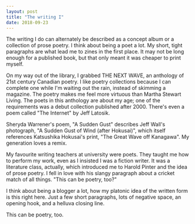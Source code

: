 ```yaml
---
layout: post
title: "The writing I"
date: 2018-09-23
---
```


The writing I do can alternately be described as a concept album or a collection of prose poetry. I think about being a poet a lot. My short, tight paragraphs are what lead me to zines in the first place. It may not be long enough for a published book, but that only meant it was cheaper to print myself.

On my way out of the library, I grabbed THE NEXT WAVE, an anthology of 21st century Canadian poetry. I like poetry collections because I can complete one while I'm waiting out the rain, instead of skimming a magazine. The poetry makes me feel more virtuous than Martha Stewart Living. The poets in this anthology are about my age; one of the requirements was a debut collection published after 2000. There's even a poem called "The Internet" by Jeff Latosik.

Sheryda Warrener's poem, "A Sudden Gust" describes Jeff Wall's photograph, "A Sudden Gust of Wind (after Hokusai)", which itself references Katsushika Hokusai's print, "The Great Wave off Kanagawa". My generation loves a remix.

My favourite writing teachers at university were poets. They taught me how to perform my work, even as I insisted I was a fiction writer. It was a literature class, actually, which introduced me to Harold Pinter and the idea of prose poetry. I fell in love with his slangy paragraph about a cricket match of all things. "This can be poetry, too?" 

I think about being a blogger a lot, how my platonic idea of the written form is this right here. Just a few short paragraphs, lots of negative space, an opening hook, and a helluva closing line. 

This can be poetry, too.
